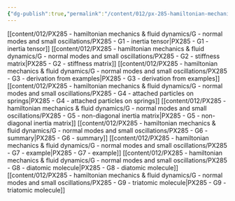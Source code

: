 ```yaml
---
{"dg-publish":true,"permalink":"/content/012/px-285-hamiltonian-mechanics-and-fluid-dynamics/g-normal-modes-and-small-oscillations/g-normal-modes-and-small-oscillations/","created":"2024-11-26T12:24:21.569+00:00","updated":"2024-12-05T18:31:38.929+00:00"}
---
```


[[content/012/PX285 - hamiltonian mechanics & fluid dynamics/G - normal modes and small oscillations/PX285 - G1 - inertia tensor\|PX285 - G1 - inertia tensor]]
[[content/012/PX285 - hamiltonian mechanics & fluid dynamics/G - normal modes and small oscillations/PX285 - G2 - stiffness matrix\|PX285 - G2 - stiffness matrix]]
[[content/012/PX285 - hamiltonian mechanics & fluid dynamics/G - normal modes and small oscillations/PX285 - G3 - derivation from examples\|PX285 - G3 - derivation from examples]]
[[content/012/PX285 - hamiltonian mechanics & fluid dynamics/G - normal modes and small oscillations/PX285 - G4 - attached particles on springs\|PX285 - G4 - attached particles on springs]]
[[content/012/PX285 - hamiltonian mechanics & fluid dynamics/G - normal modes and small oscillations/PX285 - G5 - non-diagonal inertia matrix\|PX285 - G5 - non-diagonal inertia matrix]]
[[content/012/PX285 - hamiltonian mechanics & fluid dynamics/G - normal modes and small oscillations/PX285 - G6 - summary\|PX285 - G6 - summary]]
[[content/012/PX285 - hamiltonian mechanics & fluid dynamics/G - normal modes and small oscillations/PX285 - G7 - example\|PX285 - G7 - example]]
[[content/012/PX285 - hamiltonian mechanics & fluid dynamics/G - normal modes and small oscillations/PX285 -  G8 - diatomic molecule\|PX285 -  G8 - diatomic molecule]]
[[content/012/PX285 - hamiltonian mechanics & fluid dynamics/G - normal modes and small oscillations/PX285 - G9 - triatomic molecule\|PX285 - G9 - triatomic molecule]]
